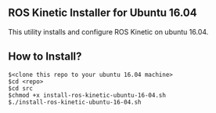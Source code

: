 ## ROS Kinetic Installer for Ubuntu 16.04

This utility installs and configure ROS Kinetic on ubuntu 16.04.

## How to Install?

    $<clone this repo to your ubuntu 16.04 machine>
    $cd <repo>
    $cd src
    $chmod +x install-ros-kinetic-ubuntu-16-04.sh
    $./install-ros-kinetic-ubuntu-16-04.sh



